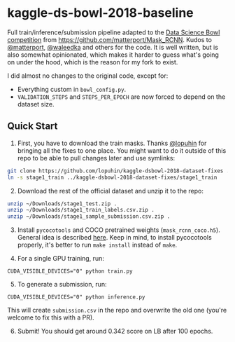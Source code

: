 # kaggle-ds-bowl-2018-baseline

Full train/inference/submission pipeline adapted to the [Data Science Bowl competition](https://www.kaggle.com/c/data-science-bowl-2018/) from https://github.com/matterport/Mask_RCNN. Kudos to [@matterport](https://github.com/matterport), [@waleedka](https://github.com/waleedka) and others for the code. It is well written, but is also somewhat opinionated, which makes it harder to guess what's going on under the hood, which is the reason for my fork to exist.

I did almost no changes to the original code, except for:

* Everything custom in `bowl_config.py`.
* `VALIDATION_STEPS` and `STEPS_PER_EPOCH` are now forced to depend on the dataset size.

## Quick Start

1. First, you have to download the train masks. Thanks [@lopuhin](https://github.com/lopuhin/) for bringing all the fixes to one place. You might want to do it outside of this repo to be able to pull changes later and use symlinks:

```bash
git clone https://github.com/lopuhin/kaggle-dsbowl-2018-dataset-fixes ../kaggle-dsbowl-2018-dataset-fixes
ln -s stage1_train ../kaggle-dsbowl-2018-dataset-fixes/stage1_train
```

2. Download the rest of the official dataset and unzip it to the repo:

```bash
unzip ~/Downloads/stage1_test.zip .
unzip ~/Downloads/stage1_train_labels.csv.zip .
unzip ~/Downloads/stage1_sample_submission.csv.zip .
```

3. Install `pycocotools` and COCO pretrained weights (`mask_rcnn_coco.h5`). General idea is described [here](https://github.com/matterport/Mask_RCNN#installation). Keep in mind, to install pycocotools properly, it's better to run `make install` instead of `make`.

4. For a single GPU training, run:

```
CUDA_VISIBLE_DEVICES="0" python train.py
```

5. To generate a submission, run:

```
CUDA_VISIBLE_DEVICES="0" python inference.py
```

This will create `submission.csv` in the repo and overwrite the old one (you're welcome to fix this with a PR).

6. Submit! You should get around 0.342 score on LB after 100 epochs. 
